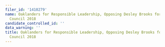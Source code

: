 ```yaml
---
filer_id: '1410279'
name: Oaklanders for Responsible Leadership, Opposing Desley Brooks for Oakland City
  Council 2018
candidate_controlled_id: ''
data_warning: ''
title: Oaklanders for Responsible Leadership, Opposing Desley Brooks for Oakland City
  Council 2018
---
```

